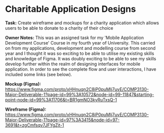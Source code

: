 # Charitable Application Designs

**Task:** Create wireframe and mockups for a charity application which allows users to be able to donate to a charity of their choice 

**Owner Notes:** This was an assigned task for my 'Mobile Application Development Course' Course in my fourth year of University. This carried on from my applications, development and modelling course from second year and I thought it was so exciting to be able to utilise my existing skills and knowledge of Figma. It was doubly exciting to be able to see my skills develop further within the realm of designing interfaces for mobile application. In order to see the complete flow and user interactions, I have included some links (see below).

**Mockup (Figma):** https://www.figma.com/proto/xHHnuqn2C8iP0puMlj7uvE/COMP3130-Major-Deliverable-1?page-id=99%3A10572&node-id=99-11847&starting-point-node-id=99%3A11706&t=BR1gmNO3kyRuTxsQ-1

**Wireframe (Figma):** https://www.figma.com/proto/xHHnuqn2C8iP0puMlj7uvE/COMP3130-Major-Deliverable-1?page-id=97%3A3415&node-id=97-3691&t=zgCmfsqv7JFYgZjt-1
